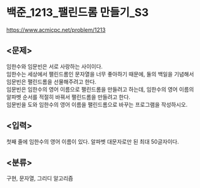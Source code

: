 # 백준_1213_팰린드롬 만들기_S3

https://www.acmicpc.net/problem/1213

## <문제>
임한수와 임문빈은 서로 사랑하는 사이이다.<br>
임한수는 세상에서 팰린드롬인 문자열을 너무 좋아하기 때문에, 둘의 백일을 기념해서 임문빈은 팰린드롬을 선물해주려고 한다.<br>
임문빈은 임한수의 영어 이름으로 팰린드롬을 만들려고 하는데, 임한수의 영어 이름의 알파벳 순서를 적절히 바꿔서 팰린드롬을 만들려고 한다.<br>
임문빈을 도와 임한수의 영어 이름을 팰린드롬으로 바꾸는 프로그램을 작성하시오.

## <입력>
첫째 줄에 임한수의 영어 이름이 있다. 알파벳 대문자로만 된 최대 50글자이다.

## <분류>
구현, 문자열, 그리디 알고리즘